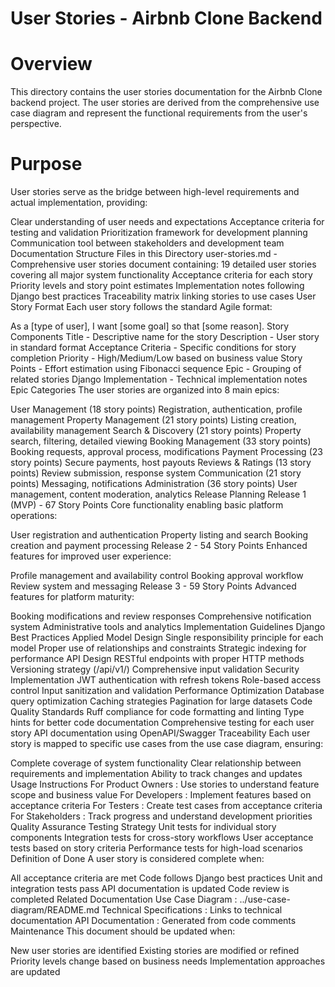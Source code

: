 # User Stories - Airbnb Clone Backend
# Overview
This directory contains the user stories documentation for the Airbnb Clone backend project. The user stories are derived from the comprehensive use case diagram and represent the functional requirements from the user's perspective.

# Purpose
User stories serve as the bridge between high-level requirements and actual implementation, providing:

Clear understanding of user needs and expectations
Acceptance criteria for testing and validation
Prioritization framework for development planning
Communication tool between stakeholders and development team
Documentation Structure
Files in this Directory
user-stories.md - Comprehensive user stories document containing:
19 detailed user stories covering all major system functionality
Acceptance criteria for each story
Priority levels and story point estimates
Implementation notes following Django best practices
Traceability matrix linking stories to use cases
User Story Format
Each user story follows the standard Agile format:

As a [type of user], I want [some goal] so that [some reason].
Story Components
Title - Descriptive name for the story
Description - User story in standard format
Acceptance Criteria - Specific conditions for story completion
Priority - High/Medium/Low based on business value
Story Points - Effort estimation using Fibonacci sequence
Epic - Grouping of related stories
Django Implementation - Technical implementation notes
Epic Categories
The user stories are organized into 8 main epics:

User Management (18 story points)
Registration, authentication, profile management
Property Management (21 story points)
Listing creation, availability management
Search & Discovery (21 story points)
Property search, filtering, detailed viewing
Booking Management (33 story points)
Booking requests, approval process, modifications
Payment Processing (23 story points)
Secure payments, host payouts
Reviews & Ratings (13 story points)
Review submission, response system
Communication (21 story points)
Messaging, notifications
Administration (36 story points)
User management, content moderation, analytics
Release Planning
Release 1 (MVP) - 67 Story Points
Core functionality enabling basic platform operations:

User registration and authentication
Property listing and search
Booking creation and payment processing
Release 2 - 54 Story Points
Enhanced features for improved user experience:

Profile management and availability control
Booking approval workflow
Review system and messaging
Release 3 - 59 Story Points
Advanced features for platform maturity:

Booking modifications and review responses
Comprehensive notification system
Administrative tools and analytics
Implementation Guidelines
Django Best Practices Applied
Model Design
Single responsibility principle for each model
Proper use of relationships and constraints
Strategic indexing for performance
API Design
RESTful endpoints with proper HTTP methods
Versioning strategy (/api/v1/)
Comprehensive input validation
Security Implementation
JWT authentication with refresh tokens
Role-based access control
Input sanitization and validation
Performance Optimization
Database query optimization
Caching strategies
Pagination for large datasets
Code Quality Standards
Ruff compliance for code formatting and linting
Type hints for better code documentation
Comprehensive testing for each user story
API documentation using OpenAPI/Swagger
Traceability
Each user story is mapped to specific use cases from the use case diagram, ensuring:

Complete coverage of system functionality
Clear relationship between requirements and implementation
Ability to track changes and updates
Usage Instructions
For Product Owners : Use stories to understand feature scope and business value
For Developers : Implement features based on acceptance criteria
For Testers : Create test cases from acceptance criteria
For Stakeholders : Track progress and understand development priorities
Quality Assurance
Testing Strategy
Unit tests for individual story components
Integration tests for cross-story workflows
User acceptance tests based on story criteria
Performance tests for high-load scenarios
Definition of Done
A user story is considered complete when:

All acceptance criteria are met
Code follows Django best practices
Unit and integration tests pass
API documentation is updated
Code review is completed
Related Documentation
Use Case Diagram : ../use-case-diagram/README.md
Technical Specifications : Links to technical documentation
API Documentation : Generated from code comments
Maintenance
This document should be updated when:

New user stories are identified
Existing stories are modified or refined
Priority levels change based on business needs
Implementation approaches are updated